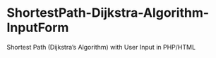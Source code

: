 # ShortestPath-Dijkstra-Algorithm-InputForm
Shortest Path (Dijkstra’s Algorithm) with User Input in PHP/HTML

